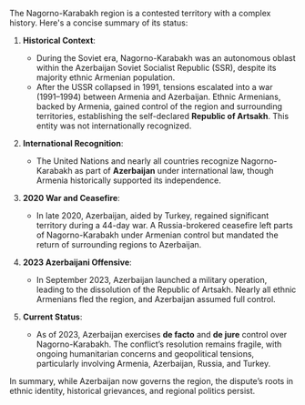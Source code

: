 The Nagorno-Karabakh region is a contested territory with a complex history. Here's a concise summary of its status:

1. **Historical Context**:  
   - During the Soviet era, Nagorno-Karabakh was an autonomous oblast within the Azerbaijan Soviet Socialist Republic (SSR), despite its majority ethnic Armenian population.  
   - After the USSR collapsed in 1991, tensions escalated into a war (1991–1994) between Armenia and Azerbaijan. Ethnic Armenians, backed by Armenia, gained control of the region and surrounding territories, establishing the self-declared **Republic of Artsakh**. This entity was not internationally recognized.

2. **International Recognition**:  
   - The United Nations and nearly all countries recognize Nagorno-Karabakh as part of **Azerbaijan** under international law, though Armenia historically supported its independence.

3. **2020 War and Ceasefire**:  
   - In late 2020, Azerbaijan, aided by Turkey, regained significant territory during a 44-day war. A Russia-brokered ceasefire left parts of Nagorno-Karabakh under Armenian control but mandated the return of surrounding regions to Azerbaijan.

4. **2023 Azerbaijani Offensive**:  
   - In September 2023, Azerbaijan launched a military operation, leading to the dissolution of the Republic of Artsakh. Nearly all ethnic Armenians fled the region, and Azerbaijan assumed full control.  

5. **Current Status**:  
   - As of 2023, Azerbaijan exercises **de facto** and **de jure** control over Nagorno-Karabakh. The conflict’s resolution remains fragile, with ongoing humanitarian concerns and geopolitical tensions, particularly involving Armenia, Azerbaijan, Russia, and Turkey.

In summary, while Azerbaijan now governs the region, the dispute’s roots in ethnic identity, historical grievances, and regional politics persist.